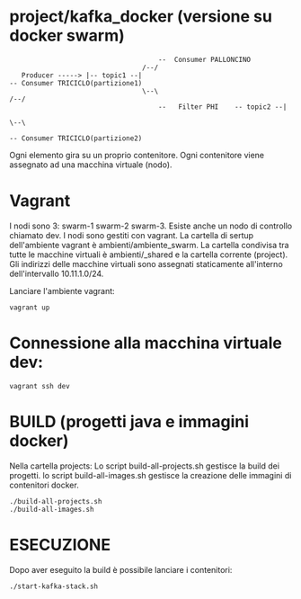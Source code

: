# project/kafka_docker (versione su docker swarm)



                                         --  Consumer PALLONCINO
                                     /--/
       Producer -----> |-- topic1 --|                                        -- Consumer TRICICLO(partizione1)
                                     \--\                                /--/
                                         --   Filter PHI    -- topic2 --|
                                                                         \--\
                                                                             -- Consumer TRICICLO(partizione2)
  




Ogni elemento gira su un proprio contenitore.
Ogni contenitore viene assegnato ad una macchina virtuale (nodo).

# Vagrant
I nodi sono 3: swarm-1 swarm-2 swarm-3.
Esiste anche un nodo di controllo chiamato dev.
I nodi sono gestiti con vagrant.
La cartella di sertup dell'ambiente vagrant è ambienti/ambiente_swarm.
La cartella condivisa tra tutte le macchine virtuali è ambienti/_shared e la cartella corrente (project).
Gli indirizzi delle macchine virtuali sono assegnati staticamente all'interno dell'intervallo 10.11.1.0/24.

Lanciare l'ambiente vagrant:
```cd ambienti/ambiente_swarm
vagrant up
```


# Connessione alla macchina virtuale dev:
```
vagrant ssh dev 
```


# BUILD (progetti java e immagini docker)
Nella cartella projects:
Lo script build-all-projects.sh gestisce la build dei progetti.
lo script build-all-images.sh gestisce la creazione delle immagini di contenitori docker.
```cd projects
./build-all-projects.sh
./build-all-images.sh
```

# ESECUZIONE
Dopo aver eseguito la build è possibile lanciare i contenitori:
```cd projects
./start-kafka-stack.sh
```



